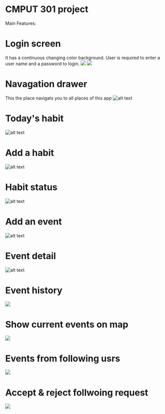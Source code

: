 # CMPUT 301 project
Main Features:
# Login screen
It has a continuous changing color background. User is required to enter a user name and a password to login. 
![](https://github.com/zhangyi921/CMPUT-301-Project/blob/master/screen%20shots/login1.png)
![](https://github.com/zhangyi921/CMPUT-301-Project/blob/master/screen%20shots/login2.png)
# Navagation drawer
This the place navigats you to all places of this app
![alt text](https://github.com/zhangyi921/CMPUT-301-Project/blob/master/screen%20shots/navagation_drawer.png)
# Today's habit
![alt text](https://github.com/zhangyi921/CMPUT-301-Project/blob/master/screen%20shots/today_s_habit.png)
# Add a habit
![alt text](https://github.com/zhangyi921/CMPUT-301-Project/blob/master/screen%20shots/add_habit.png)
# Habit status
![alt text](https://github.com/zhangyi921/CMPUT-301-Project/blob/master/screen%20shots/habit_status.png)
# Add an event
![alt text](https://github.com/zhangyi921/CMPUT-301-Project/blob/master/screen%20shots/add_event.png)
# Event detail
![alt text](https://github.com/zhangyi921/CMPUT-301-Project/blob/master/screen%20shots/event_detail.png)
# Event history
![](https://github.com/zhangyi921/CMPUT-301-Project/blob/master/screen%20shots/event%20history%20with%20filter.png)
# Show current events on map
![](https://github.com/zhangyi921/CMPUT-301-Project/blob/master/screen%20shots/highlight%20events%20on%20map.png)
# Events from following usrs
![](https://github.com/zhangyi921/CMPUT-301-Project/blob/master/screen%20shots/events%20form%20following%20users.png)
# Accept & reject follwoing request
![](https://github.com/zhangyi921/CMPUT-301-Project/blob/master/screen%20shots/following%20request.png)
